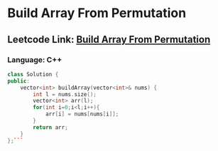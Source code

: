 # Build Array From Permutation

## Leetcode Link: [Build Array From Permutation](https://leetcode.com/problems/build-array-from-permutation/)
### Language: C++

```cpp
class Solution {
public:
    vector<int> buildArray(vector<int>& nums) {
        int l = nums.size();
        vector<int> arr(l);
        for(int i=0;i<l;i++){
            arr[i] = nums[nums[i]];
        }
        return arr;
    }
};```



